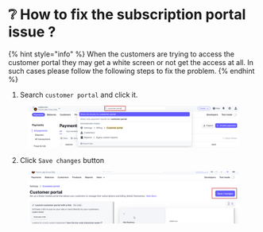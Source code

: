 # ❔ How to fix the subscription portal issue ?

{% hint style="info" %}
When the customers are trying to access the customer portal they may get a white screen or not get the access at all. In such cases please follow the following steps to fix the problem.
{% endhint %}



1. Search `customer portal` and click it.

<figure><img src="../.gitbook/assets/c (2).png" alt=""><figcaption></figcaption></figure>

2. Click `Save changes` button

<figure><img src="../.gitbook/assets/d (2).png" alt=""><figcaption></figcaption></figure>

